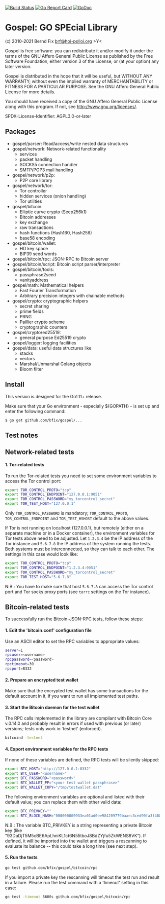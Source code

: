 
[![Build Status](https://travis-ci.org/bfix/gospel.svg?branch=master)](https://travis-ci.org/bfix/gospel)
[![Go Report Card](https://goreportcard.com/badge/github.com/bfix/gospel)](https://goreportcard.com/report/github.com/bfix/gospel)
[![GoDoc](https://godoc.org/github.com/bfix/gospel?status.svg)](https://godoc.org/github.com/bfix/gospel)

Gospel: GO SPEcial Library
==========================

(c) 2010-2021 Bernd Fix <brf@hoi-polloi.org>   >Y<

Gospel is free software: you can redistribute it and/or modify it
under the terms of the GNU Affero General Public License as published
by the Free Software Foundation, either version 3 of the License,
or (at your option) any later version.

Gospel is distributed in the hope that it will be useful, but
WITHOUT ANY WARRANTY; without even the implied warranty of
MERCHANTABILITY or FITNESS FOR A PARTICULAR PURPOSE.  See the GNU
Affero General Public License for more details.

You should have received a copy of the GNU Affero General Public License
along with this program.  If not, see <http://www.gnu.org/licenses/>.

SPDX-License-Identifier: AGPL3.0-or-later

Packages
--------

- gospel/parser: Read/access/write nested data structures
- gospel/network: Network-related functionality
    * services
    * packet handling
    * SOCKS5 connection handler
    * SMTP/POP3 mail handling
- gospel/network/p2p:
    * P2P core library
- gospel/network/tor:
    * Tor controller
    * hidden services (onion handling)
    * Tor utilities
- gospel/bitcoin:
    * Elliptic curve crypto (Secp256k1)
    * Bitcoin addresses
    * key exchange
    * raw transactions
    * hash functions (Hash160, Hash256)
    * base58 encoding
- gospel/bitcoin/wallet:
    * HD key space
    * BIP39 seed words
- gospel/bitcoin/rpc: JSON-RPC to Bitcoin server
- gospel/bitcoin/script: Bitcoin script parser/interpreter
- gospel/bitcoin/tools:
    * passphrase2seed
    * vanityaddress
- gospel/math: Mathematical helpers
    * Fast Fourier Transformation
    * Arbitrary precision integers with chainable methods
- gospel/crypto: cryptographic helpers
    * secret sharing
    * prime fields
    * PRNG
    * Paillier crypto scheme
    * cryptographic counters
- gospel/crypto/ed25519:
    * general purpose Ed25519 crypto
- gospel/logger: logging facilities
- gospel/data: useful data structures like
    * stacks
    * vectors
    * Marshal/Unmarshal Golang objects
    * Bloom filter

Install
-------

This version is designed for the Go1.11+ release.

Make sure that your Go environment - especially ${GOPATH} - is set up and
enter the following command:

    $ go get github.com/bfix/gospel/...
    
Test notes
----------

## Network-related tests

#### 1. Tor-related tests

To run the Tor-related tests you need to set some environment variables to
access the Tor control port:

```bash
export TOR_CONTROL_PROTO="tcp"
export TOR_CONTROL_ENDPOINT="127.0.0.1:9051"
export TOR_CONTROL_PASSWORD="my_torcontrol_secret"
export TOR_TEST_HOST="127.0.0.1"
```

Only `TOR_CONTROL_PASSWORD` is mandatory; `TOR_CONTROL_PROTO`,
`TOR_CONTROL_ENDPOINT` and `TOR_TEST_HSHOST` default to the above values.

If Tor is not running on localhost (127.0.0.1), but remotely (either on
a separate machine or in a Docker container), the environment variables
for Tor tests above need to be adjusted. Let `1.2.3.4` be the IP address
of the Tor instance and `5.6.7.8` the IP address of the system running
the tests. Both systems must be interconnected, so they can talk to each
other. The settings in this case would look like:

```bash
export TOR_CONTROL_PROTO="tcp"
export TOR_CONTROL_ENDPOINT="1.2.3.4:9051"
export TOR_CONTROL_PASSWORD="my_torcontrol_secret"
export TOR_TEST_HOST="5.6.7.8"
```

N.B.: You have to make sure that host `5.6.7.8` can access the Tor control
port and Tor socks proxy ports (see `torrc` settings on the Tor instance).

## Bitcoin-related tests

To successfully run the Bitcoin-JSON-RPC tests, follow these steps:

#### 1. Edit the 'bitcoin.conf' configuration file

Use an ASCII editor to set the RPC variables to appropriate values:

```bash
server=1
rpcuser=<username>
rpcpassword=<password>
rpctimeout=30
rpcport=8332
```
   
#### 2. Prepare an encrypted test wallet

Make sure that the encrypted test wallet has some transactions for the
default account in it, if you want to run all implemented test paths.
   
#### 3. Start the Bitcoin daemon for the test wallet

The RPC calls implemented in the library are compliant with Bitcoin
Core v.0.14.0 and probably result in errors if used with previous
(or later) versions; tests only work in 'testnet' (enforced).

```bash
bitcoind -testnet
```

#### 4. Export environment variables for the RPC tests

If none of these variables are defined, the RPC tests will be
silently skipped:

```bash
export BTC_HOST="http://127.0.0.1:8332"
export BTC_USER="<username>"
export BTC_PASSWORD="<password>"
export BTC_WALLET_PP="<your test wallet passphrase>"
export BTC_WALLET_COPY="/tmp/testwallet.dat"
```
   
The following environment variables are optional and listed with
their default value; you can replace them with other valid data:

```bash
export BTC_PRIVKEY=""
export BTC_BLOCK_HASH="000000000933ea01ad0ee984209779baaec3ced90fa3f408719526f8d77f4943"
```
    
N.B.: The variable BTC_PRIVKEY is a string representing a private Bitcoin key
(like "93DaDjT5M5cBE6ApLhniKL1ct6N55tboJ8BdZYjfu5ZkWENS8VK"). If defined,
it will be imported into the wallet and triggers a rescanning to evaluate
its balance -- this could take a long time (see next step).

#### 5. Run the tests

```bash
go test github.com/bfix/gospel/bitcoin/rpc
```

If you import a private key the rescanning will timeout the test run and result
in a failure. Please run the test command with a 'timeout' setting in this case:

```bash
go test -timeout 3600s github.com/bfix/gospel/bitcoin/rpc
```
